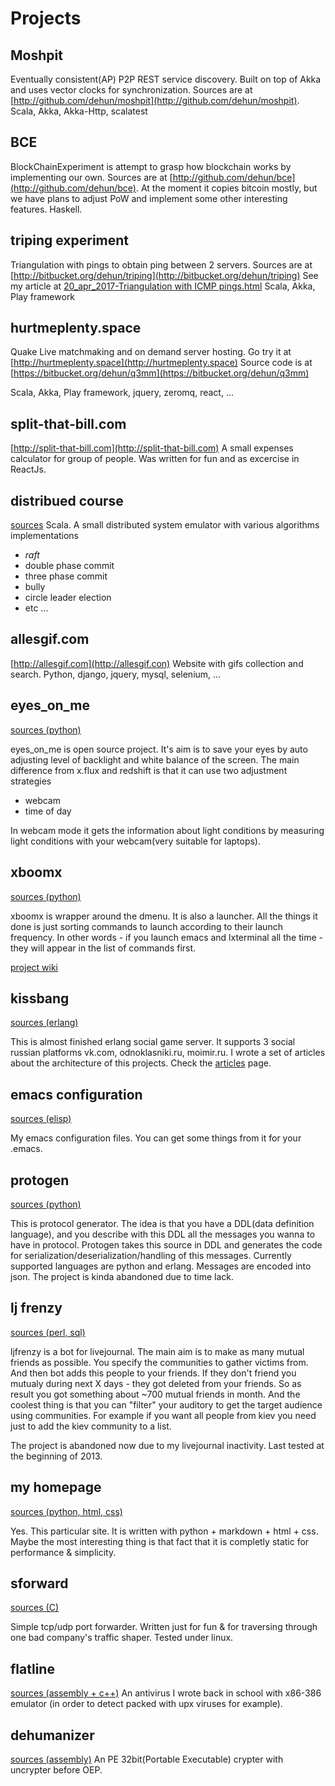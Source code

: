 # Projects #

## Moshpit ##
Eventually consistent(AP) P2P REST service discovery. Built on top of Akka and uses vector clocks for synchronization.
Sources are at [http://github.com/dehun/moshpit](http://github.com/dehun/moshpit).
Scala, Akka, Akka-Http, scalatest

## BCE ## 
BlockChainExperiment is attempt to grasp how blockchain works by implementing our own.
Sources are at [http://github.com/dehun/bce](http://github.com/dehun/bce). 
At the moment it copies bitcoin mostly, but we have plans to adjust PoW and implement some other interesting features.
Haskell.

## triping experiment ##
Triangulation with pings to obtain ping between 2 servers. 
Sources are at [http://bitbucket.org/dehun/triping](http://bitbucket.org/dehun/triping)
See my article at [20_apr_2017-Triangulation with ICMP pings.html](http://dehun.space/articles/20_apr_2017-Triangulation%20with%20ICMP%20pings.html)
Scala, Akka, Play framework

## hurtmeplenty.space ##
Quake Live matchmaking and on demand server hosting.
Go try it at [http://hurtmeplenty.space](http://hurtmeplenty.space)
Source code is at [https://bitbucket.org/dehun/q3mm](https://bitbucket.org/dehun/q3mm)

Scala, Akka, Play framework, jquery, zeromq, react, ...

## split-that-bill.com ##
[http://split-that-bill.com](http://split-that-bill.com)
A small expenses calculator for group of people. Was written for fun and as excercise in ReactJs.

## distribued course ##
[sources](https://github.com/dehun/distributed-course)
Scala. A small distributed system emulator with various algorithms implementations

- _raft_
- double phase commit
- three phase commit
- bully
- circle leader election
- etc ...

## allesgif.com ##
[http://allesgif.com](http://allesgif.con)
Website with gifs collection and search. Python, django, jquery, mysql, selenium, ...

## eyes\_on\_me ##
[sources (python)](https://bitbucket.org/dehun/eyes_on_me/)

eyes\_on\_me is open source project. It's aim is to save your eyes by auto adjusting level of backlight and
white balance of the screen. The main difference from x.flux and redshift is that it can use two adjustment strategies

* webcam
* time of day

In webcam mode it gets the information about light conditions by measuring light conditions with your webcam(very suitable for laptops).  

## xboomx ##
[sources (python)](https://bitbucket.org/dehun/xboomx/)

xboomx is wrapper around the dmenu. It is also a launcher. All the things it done is just sorting commands to launch according to their launch frequency.
In other words - if you launch emacs and lxterminal all the time - they will appear in the list of commands first.

[project wiki](https://bitbucket.org/dehun/xboomx/wiki/Home)

## kissbang ##
[sources (erlang)](https://bitbucket.org/dehun/kissbang/)

This is almost finished erlang social game server. It supports 3 social russian platforms vk.com, odnoklasniki.ru, moimir.ru.
I wrote a set of articles about the architecture of this projects. Check the [articles](articles.html) page.

## emacs configuration ##
[sources (elisp)](https://bitbucket.org/dehun/dotemacs/)

My emacs configuration files. You can get some things from it for your .emacs.

## protogen ##
[sources (python)](https://bitbucket.org/dehun/protogen/)

This is protocol generator. The idea is that you have a DDL(data definition language),
and you describe with this DDL all the messages you wanna to have in protocol.
Protogen takes this source in DDL and generates the code for serialization/deserialization/handling of this messages.
Currently supported languages are python and erlang. Messages are encoded into json.
The project is kinda abandoned due to time lack.

## lj frenzy ##
[sources (perl, sql)](https://bitbucket.org/dehun/ljfrenzy/)

ljfrenzy is a bot for livejournal. The main aim is to make as many mutual friends as possible.
You specify the communities to gather victims from. And then bot adds this people to your friends.
If they don't friend you mutualy during next X days - they got deleted from your friends.
So as result you got something about ~700 mutual friends in month.
And the coolest thing is that you can "filter" your auditory to get the target audience using communities.
For example if you want all people from kiev you need just to add the kiev community to a list.

The project is abandoned now due to my livejournal inactivity. Last tested at the beginning of 2013.

## my homepage ##
[sources (python, html, css)](https://bitbucket.org/dehun/site/)

Yes. This particular site. It is written with python + markdown + html + css.
Maybe the most interesting thing is that fact that it is completly static for performance & simplicity.

## sforward ##
[sources (C)](https://bitbucket.org/dehun/sforward/)

Simple tcp/udp port forwarder. Written just for fun & for traversing through one bad company's traffic shaper.
Tested under linux.

## flatline ##
[sources (assembly + c++)](https://bitbucket.org/dehun/flatline)
An antivirus I wrote back in school with x86-386 emulator (in order to detect packed with upx viruses for example).


## dehumanizer ##
[sources (assembly)](https://bitbucket.org/dehun/dehumanizer)
An PE 32bit(Portable Executable) crypter with uncrypter before OEP.
